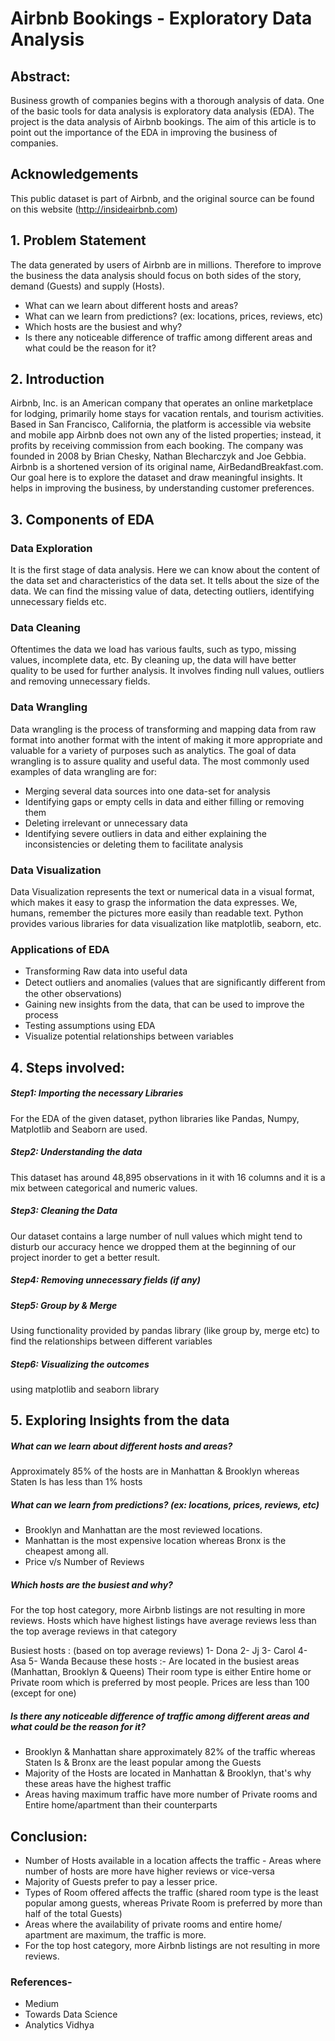 # Airbnb Bookings - Exploratory Data Analysis

## Abstract: 
Business growth of companies begins with a thorough analysis of data. One of the basic tools for data analysis is exploratory data analysis (EDA). The project is the data analysis of Airbnb bookings. The aim of this article is to point out the importance of the EDA in improving the business of companies.


## Acknowledgements

This public dataset is part of Airbnb, and the original source can be found on this website (http://insideairbnb.com)

## 1. Problem Statement
The data generated by users of Airbnb are in millions. Therefore to improve the business the data analysis should focus on both sides of the story, demand (Guests) and supply (Hosts).
* What can we learn about different hosts and areas?
* What can we learn from predictions? (ex: locations, prices, reviews, etc)
* Which hosts are the busiest and why?
* Is there any noticeable difference of traffic among different areas and what could be the reason for it?

## 2. Introduction
Airbnb, Inc. is an American company that operates an online marketplace for lodging, primarily home stays for vacation rentals, and tourism activities. Based in San Francisco, California, the platform is accessible via website and mobile app
Airbnb does not own any of the listed properties; instead, it profits by receiving commission from each booking. The company was founded in 2008 by Brian Chesky, Nathan Blecharczyk and Joe Gebbia. Airbnb is a shortened version of its original name, AirBedandBreakfast.com.
Our goal here is to explore the dataset and draw meaningful insights. It helps in improving the business, by understanding customer preferences.

## 3. Components of EDA
### Data Exploration
It is the first stage of data analysis. Here we can know about the content of the data set and characteristics of the data set. It tells about the size of the data. We can find the missing value of data, detecting outliers, identifying unnecessary fields etc.

### Data Cleaning
Oftentimes the data we load has various faults, such as typo, missing values, incomplete data, etc. By cleaning up, the data will have better quality to be used for further analysis. It involves finding null values, outliers and removing unnecessary fields.

### Data Wrangling
Data wrangling is the process of transforming and mapping data from raw format into another format with the intent of making it more appropriate and valuable for a variety of purposes such as analytics. The goal of data wrangling is to assure quality and useful data.
The most commonly used examples of data wrangling are for:
* Merging several data sources into one data-set for analysis
* Identifying gaps or empty cells in data and either filling or removing them
* Deleting irrelevant or unnecessary data 
* Identifying severe outliers in data and either explaining the inconsistencies or deleting them to facilitate analysis  

### Data Visualization
Data Visualization represents the text or numerical data in a visual format, which makes it easy to grasp the information the data expresses. We, humans, remember the pictures more easily than readable text. Python provides various libraries for data visualization like matplotlib, seaborn, etc.
 
### Applications of EDA
* Transforming Raw data into useful data
* Detect outliers and anomalies (values that are signiﬁcantly different from the other observations)
* Gaining new insights from the data, that can be used to improve the process
* Testing assumptions using EDA 
* Visualize potential relationships between variables

## 4. Steps involved:
 
##### Step1: Importing the necessary Libraries
For the EDA of the given dataset, python libraries like Pandas, Numpy, Matplotlib and Seaborn are used.

##### Step2: Understanding the data
This dataset has around 48,895 observations in it with 16 columns and it is a mix between categorical and numeric values.

##### Step3: Cleaning the Data
Our dataset contains a large number of null values which might tend to disturb our accuracy hence we dropped them at the beginning of our project inorder to get a better result.

##### Step4: Removing unnecessary fields (if any)

##### Step5: Group by & Merge
Using functionality provided by pandas library (like group by, merge etc)  to find the relationships between different variables

##### Step6: Visualizing the outcomes 
using matplotlib and seaborn library

## 5. Exploring Insights from the data

##### What can we learn about different hosts and areas?

Approximately 85% of the hosts are in Manhattan & Brooklyn whereas Staten Is has less than 1% hosts

##### What can we learn from predictions? (ex: locations, prices, reviews, etc)
 
* Brooklyn and Manhattan are the most reviewed locations.
* Manhattan is the most expensive location whereas Bronx is the cheapest among all.
* Price v/s Number of Reviews

##### Which hosts are the busiest and why?
For the top host category, more Airbnb listings are not resulting in more reviews.
Hosts which have highest listings have average reviews less than the top average reviews in that category

Busiest hosts : (based on top average reviews)
1- Dona
2- Jj
3- Carol
4- Asa
5- Wanda
Because these hosts :-
Are located in the busiest areas (Manhattan, Brooklyn & Queens) 
Their room type is either Entire home or Private room which is preferred by most people.
Prices are less than 100 (except for one)

##### Is there any noticeable difference of traffic among different areas and what could be the reason for it?
* Brooklyn & Manhattan share approximately 82% of the traffic whereas Staten Is & Bronx are the least popular among the Guests
* Majority of the Hosts are located in Manhattan & Brooklyn, that's why these areas have the highest traffic
* Areas having maximum traffic have more number of Private rooms and Entire home/apartment than their counterparts

## Conclusion:

* Number of Hosts available in a location affects the traffic - Areas where number of hosts are more have higher reviews or vice-versa
* Majority of Guests prefer to pay a lesser price.
* Types of Room offered affects the traffic (shared room type is the least popular among guests, whereas Private Room is preferred by more than half of the total Guests)
* Areas where the availability of private rooms and entire home/ apartment are maximum, the traffic is more.
* For the top host category, more Airbnb listings are not resulting in more reviews.
 
### References-
* Medium
* Towards Data Science
* Analytics Vidhya
